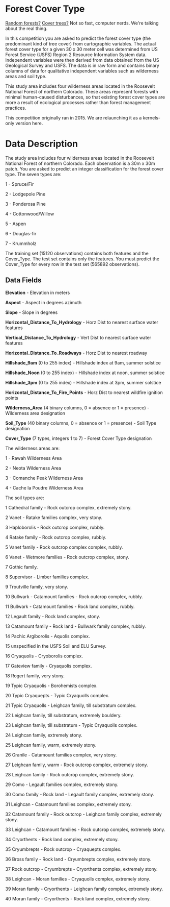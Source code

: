 # Forest Cover Type

[Random forests?](http://en.wikipedia.org/wiki/Random_forest) [Cover trees?](http://en.wikipedia.org/wiki/Cover_tree) Not so fast, computer nerds. We're talking about the real thing.

In this competition you are asked to predict the forest cover type (the predominant kind of tree cover) from cartographic variables. The actual forest cover type for a given 30 x 30 meter cell was determined from US Forest Service (USFS) Region 2 Resource Information System data. Independent variables were then derived from data obtained from the US Geological Survey and USFS. The data is in raw form and contains binary columns of data for qualitative independent variables such as wilderness areas and soil type.

This study area includes four wilderness areas located in the Roosevelt National Forest of northern Colorado. These areas represent forests with minimal human-caused disturbances, so that existing forest cover types are more a result of ecological processes rather than forest management practices.

This competition originally ran in 2015. We are relaunching it as a kernels-only version here.

# Data Description

The study area includes four wilderness areas located in the Roosevelt National Forest of northern Colorado. Each observation is a 30m x 30m patch. You are asked to predict an integer classification for the forest cover type. The seven types are:

1 - Spruce/Fir

2 - Lodgepole Pine

3 - Ponderosa Pine

4 - Cottonwood/Willow

5 - Aspen

6 - Douglas-fir

7 - Krummholz

The training set (15120 observations) contains both features and the Cover_Type. The test set contains only the features. You must predict the Cover_Type for every row in the test set (565892 observations).

## Data Fields

**Elevation** - Elevation in meters

**Aspect** - Aspect in degrees azimuth

**Slope** - Slope in degrees

**Horizontal_Distance_To_Hydrology** - Horz Dist to nearest surface water features

**Vertical_Distance_To_Hydrology** - Vert Dist to nearest surface water features

**Horizontal_Distance_To_Roadways** - Horz Dist to nearest roadway

**Hillshade_9am** (0 to 255 index) - Hillshade index at 9am, summer solstice

**Hillshade_Noon** (0 to 255 index) - Hillshade index at noon, summer solstice

**Hillshade_3pm** (0 to 255 index) - Hillshade index at 3pm, summer solstice

**Horizontal_Distance_To_Fire_Points** - Horz Dist to nearest wildfire ignition points

**Wilderness_Area** (4 binary columns, 0 = absence or 1 = presence) - Wilderness area designation

**Soil_Type** (40 binary columns, 0 = absence or 1 = presence) - Soil Type designation

**Cover_Type** (7 types, integers 1 to 7) - Forest Cover Type designation

The wilderness areas are:

1 - Rawah Wilderness Area

2 - Neota Wilderness Area

3 - Comanche Peak Wilderness Area

4 - Cache la Poudre Wilderness Area

The soil types are:

1 Cathedral family - Rock outcrop complex, extremely stony.

2 Vanet - Ratake families complex, very stony.

3 Haploborolis - Rock outcrop complex, rubbly.

4 Ratake family - Rock outcrop complex, rubbly.

5 Vanet family - Rock outcrop complex complex, rubbly.

6 Vanet - Wetmore families - Rock outcrop complex, stony.

7 Gothic family.

8 Supervisor - Limber families complex.

9 Troutville family, very stony.

10 Bullwark - Catamount families - Rock outcrop complex, rubbly.

11 Bullwark - Catamount families - Rock land complex, rubbly.

12 Legault family - Rock land complex, stony.

13 Catamount family - Rock land - Bullwark family complex, rubbly.

14 Pachic Argiborolis - Aquolis complex.

15 unspecified in the USFS Soil and ELU Survey.

16 Cryaquolis - Cryoborolis complex.

17 Gateview family - Cryaquolis complex.

18 Rogert family, very stony.

19 Typic Cryaquolis - Borohemists complex.

20 Typic Cryaquepts - Typic Cryaquolls complex.


21 Typic Cryaquolls - Leighcan family, till substratum complex.

22 Leighcan family, till substratum, extremely bouldery.

23 Leighcan family, till substratum - Typic Cryaquolls complex.

24 Leighcan family, extremely stony.

25 Leighcan family, warm, extremely stony.

26 Granile - Catamount families complex, very stony.

27 Leighcan family, warm - Rock outcrop complex, extremely stony.

28 Leighcan family - Rock outcrop complex, extremely stony.

29 Como - Legault families complex, extremely stony.

30 Como family - Rock land - Legault family complex, extremely stony.

31 Leighcan - Catamount families complex, extremely stony.

32 Catamount family - Rock outcrop - Leighcan family complex, extremely stony.

33 Leighcan - Catamount families - Rock outcrop complex, extremely stony.

34 Cryorthents - Rock land complex, extremely stony.

35 Cryumbrepts - Rock outcrop - Cryaquepts complex.

36 Bross family - Rock land - Cryumbrepts complex, extremely stony.

37 Rock outcrop - Cryumbrepts - Cryorthents complex, extremely stony.

38 Leighcan - Moran families - Cryaquolls complex, extremely stony.

39 Moran family - Cryorthents - Leighcan family complex, extremely stony.

40 Moran family - Cryorthents - Rock land complex, extremely stony.
